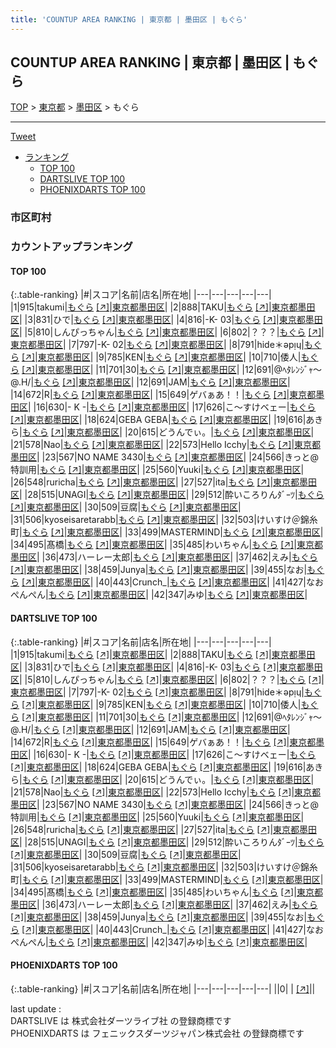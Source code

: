 ```yaml
---
title: 'COUNTUP AREA RANKING | 東京都 | 墨田区 | もぐら'
---
```

## COUNTUP AREA RANKING | 東京都 | 墨田区 | もぐら

[TOP](/darts/rank/) > [東京都](/darts/rank/東京都/) > [墨田区](/darts/rank/東京都/墨田区/) > もぐら

___

<a href="https://twitter.com/share?ref_src=twsrc%5Etfw" data-text="COUNTUP AREA RANKING | 東京都墨田区もぐら" class="twitter-share-button" data-hashtags="DARTSLIVE,PHOENIXDARTS,darts,ダーツ" data-show-count="false">Tweet</a>

* [ランキング](#カウントアップランキング)
    * [TOP 100](#top-100)
    * [DARTSLIVE TOP 100](#dartslive-top-100)
    * [PHOENIXDARTS TOP 100](#phoenixdarts-top-100)

### 市区町村

<ul>

</ul>

### カウントアップランキング

#### TOP 100



{:.table-ranking}
|#|スコア|名前|店名|所在地|
|---|---|---|---|---|
|1|915|<span class="rank-name-dl">takumi</span>|<a href="/darts/rank/shops/76b0c1de3fb2a15c0d9b047a20a7ba1e.html">もぐら</a> <a href="https://search.dartslive.com/jp/shop/76b0c1de3fb2a15c0d9b047a20a7ba1e">[↗]</a>|<a href="/darts/rank/東京都/墨田区">東京都墨田区</a>|
|2|888|<span class="rank-name-dl">TAKU</span>|<a href="/darts/rank/shops/76b0c1de3fb2a15c0d9b047a20a7ba1e.html">もぐら</a> <a href="https://search.dartslive.com/jp/shop/76b0c1de3fb2a15c0d9b047a20a7ba1e">[↗]</a>|<a href="/darts/rank/東京都/墨田区">東京都墨田区</a>|
|3|831|<span class="rank-name-dl">ひで</span>|<a href="/darts/rank/shops/76b0c1de3fb2a15c0d9b047a20a7ba1e.html">もぐら</a> <a href="https://search.dartslive.com/jp/shop/76b0c1de3fb2a15c0d9b047a20a7ba1e">[↗]</a>|<a href="/darts/rank/東京都/墨田区">東京都墨田区</a>|
|4|816|<span class="rank-name-dl">-K- 03</span>|<a href="/darts/rank/shops/76b0c1de3fb2a15c0d9b047a20a7ba1e.html">もぐら</a> <a href="https://search.dartslive.com/jp/shop/76b0c1de3fb2a15c0d9b047a20a7ba1e">[↗]</a>|<a href="/darts/rank/東京都/墨田区">東京都墨田区</a>|
|5|810|<span class="rank-name-dl">しんぴっちゃん</span>|<a href="/darts/rank/shops/76b0c1de3fb2a15c0d9b047a20a7ba1e.html">もぐら</a> <a href="https://search.dartslive.com/jp/shop/76b0c1de3fb2a15c0d9b047a20a7ba1e">[↗]</a>|<a href="/darts/rank/東京都/墨田区">東京都墨田区</a>|
|6|802|<span class="rank-name-dl">？？？</span>|<a href="/darts/rank/shops/76b0c1de3fb2a15c0d9b047a20a7ba1e.html">もぐら</a> <a href="https://search.dartslive.com/jp/shop/76b0c1de3fb2a15c0d9b047a20a7ba1e">[↗]</a>|<a href="/darts/rank/東京都/墨田区">東京都墨田区</a>|
|7|797|<span class="rank-name-dl">-K- 02</span>|<a href="/darts/rank/shops/76b0c1de3fb2a15c0d9b047a20a7ba1e.html">もぐら</a> <a href="https://search.dartslive.com/jp/shop/76b0c1de3fb2a15c0d9b047a20a7ba1e">[↗]</a>|<a href="/darts/rank/東京都/墨田区">東京都墨田区</a>|
|8|791|<span class="rank-name-dl">hide＊ǝpı̣ɥ</span>|<a href="/darts/rank/shops/76b0c1de3fb2a15c0d9b047a20a7ba1e.html">もぐら</a> <a href="https://search.dartslive.com/jp/shop/76b0c1de3fb2a15c0d9b047a20a7ba1e">[↗]</a>|<a href="/darts/rank/東京都/墨田区">東京都墨田区</a>|
|9|785|<span class="rank-name-dl">KEN</span>|<a href="/darts/rank/shops/76b0c1de3fb2a15c0d9b047a20a7ba1e.html">もぐら</a> <a href="https://search.dartslive.com/jp/shop/76b0c1de3fb2a15c0d9b047a20a7ba1e">[↗]</a>|<a href="/darts/rank/東京都/墨田区">東京都墨田区</a>|
|10|710|<span class="rank-name-dl">倭人</span>|<a href="/darts/rank/shops/76b0c1de3fb2a15c0d9b047a20a7ba1e.html">もぐら</a> <a href="https://search.dartslive.com/jp/shop/76b0c1de3fb2a15c0d9b047a20a7ba1e">[↗]</a>|<a href="/darts/rank/東京都/墨田区">東京都墨田区</a>|
|11|701|<span class="rank-name-dl">30</span>|<a href="/darts/rank/shops/76b0c1de3fb2a15c0d9b047a20a7ba1e.html">もぐら</a> <a href="https://search.dartslive.com/jp/shop/76b0c1de3fb2a15c0d9b047a20a7ba1e">[↗]</a>|<a href="/darts/rank/東京都/墨田区">東京都墨田区</a>|
|12|691|<span class="rank-name-dl">@ﾍﾀﾚﾝｼﾞｬ～@.H/</span>|<a href="/darts/rank/shops/76b0c1de3fb2a15c0d9b047a20a7ba1e.html">もぐら</a> <a href="https://search.dartslive.com/jp/shop/76b0c1de3fb2a15c0d9b047a20a7ba1e">[↗]</a>|<a href="/darts/rank/東京都/墨田区">東京都墨田区</a>|
|12|691|<span class="rank-name-dl">JAM</span>|<a href="/darts/rank/shops/76b0c1de3fb2a15c0d9b047a20a7ba1e.html">もぐら</a> <a href="https://search.dartslive.com/jp/shop/76b0c1de3fb2a15c0d9b047a20a7ba1e">[↗]</a>|<a href="/darts/rank/東京都/墨田区">東京都墨田区</a>|
|14|672|<span class="rank-name-dl">R</span>|<a href="/darts/rank/shops/76b0c1de3fb2a15c0d9b047a20a7ba1e.html">もぐら</a> <a href="https://search.dartslive.com/jp/shop/76b0c1de3fb2a15c0d9b047a20a7ba1e">[↗]</a>|<a href="/darts/rank/東京都/墨田区">東京都墨田区</a>|
|15|649|<span class="rank-name-dl">ゲバぁあ！！</span>|<a href="/darts/rank/shops/76b0c1de3fb2a15c0d9b047a20a7ba1e.html">もぐら</a> <a href="https://search.dartslive.com/jp/shop/76b0c1de3fb2a15c0d9b047a20a7ba1e">[↗]</a>|<a href="/darts/rank/東京都/墨田区">東京都墨田区</a>|
|16|630|<span class="rank-name-dl">- K -</span>|<a href="/darts/rank/shops/76b0c1de3fb2a15c0d9b047a20a7ba1e.html">もぐら</a> <a href="https://search.dartslive.com/jp/shop/76b0c1de3fb2a15c0d9b047a20a7ba1e">[↗]</a>|<a href="/darts/rank/東京都/墨田区">東京都墨田区</a>|
|17|626|<span class="rank-name-dl">こ～すけベェー</span>|<a href="/darts/rank/shops/76b0c1de3fb2a15c0d9b047a20a7ba1e.html">もぐら</a> <a href="https://search.dartslive.com/jp/shop/76b0c1de3fb2a15c0d9b047a20a7ba1e">[↗]</a>|<a href="/darts/rank/東京都/墨田区">東京都墨田区</a>|
|18|624|<span class="rank-name-dl">GEBA GEBA</span>|<a href="/darts/rank/shops/76b0c1de3fb2a15c0d9b047a20a7ba1e.html">もぐら</a> <a href="https://search.dartslive.com/jp/shop/76b0c1de3fb2a15c0d9b047a20a7ba1e">[↗]</a>|<a href="/darts/rank/東京都/墨田区">東京都墨田区</a>|
|19|616|<span class="rank-name-dl">あきら</span>|<a href="/darts/rank/shops/76b0c1de3fb2a15c0d9b047a20a7ba1e.html">もぐら</a> <a href="https://search.dartslive.com/jp/shop/76b0c1de3fb2a15c0d9b047a20a7ba1e">[↗]</a>|<a href="/darts/rank/東京都/墨田区">東京都墨田区</a>|
|20|615|<span class="rank-name-dl">どうんでぃ。</span>|<a href="/darts/rank/shops/76b0c1de3fb2a15c0d9b047a20a7ba1e.html">もぐら</a> <a href="https://search.dartslive.com/jp/shop/76b0c1de3fb2a15c0d9b047a20a7ba1e">[↗]</a>|<a href="/darts/rank/東京都/墨田区">東京都墨田区</a>|
|21|578|<span class="rank-name-dl">Nao</span>|<a href="/darts/rank/shops/76b0c1de3fb2a15c0d9b047a20a7ba1e.html">もぐら</a> <a href="https://search.dartslive.com/jp/shop/76b0c1de3fb2a15c0d9b047a20a7ba1e">[↗]</a>|<a href="/darts/rank/東京都/墨田区">東京都墨田区</a>|
|22|573|<span class="rank-name-dl">Hello Icchy</span>|<a href="/darts/rank/shops/76b0c1de3fb2a15c0d9b047a20a7ba1e.html">もぐら</a> <a href="https://search.dartslive.com/jp/shop/76b0c1de3fb2a15c0d9b047a20a7ba1e">[↗]</a>|<a href="/darts/rank/東京都/墨田区">東京都墨田区</a>|
|23|567|<span class="rank-name-dl">NO NAME 3430</span>|<a href="/darts/rank/shops/76b0c1de3fb2a15c0d9b047a20a7ba1e.html">もぐら</a> <a href="https://search.dartslive.com/jp/shop/76b0c1de3fb2a15c0d9b047a20a7ba1e">[↗]</a>|<a href="/darts/rank/東京都/墨田区">東京都墨田区</a>|
|24|566|<span class="rank-name-dl">きっと@特訓用</span>|<a href="/darts/rank/shops/76b0c1de3fb2a15c0d9b047a20a7ba1e.html">もぐら</a> <a href="https://search.dartslive.com/jp/shop/76b0c1de3fb2a15c0d9b047a20a7ba1e">[↗]</a>|<a href="/darts/rank/東京都/墨田区">東京都墨田区</a>|
|25|560|<span class="rank-name-dl">Yuuki</span>|<a href="/darts/rank/shops/76b0c1de3fb2a15c0d9b047a20a7ba1e.html">もぐら</a> <a href="https://search.dartslive.com/jp/shop/76b0c1de3fb2a15c0d9b047a20a7ba1e">[↗]</a>|<a href="/darts/rank/東京都/墨田区">東京都墨田区</a>|
|26|548|<span class="rank-name-dl">ruricha</span>|<a href="/darts/rank/shops/76b0c1de3fb2a15c0d9b047a20a7ba1e.html">もぐら</a> <a href="https://search.dartslive.com/jp/shop/76b0c1de3fb2a15c0d9b047a20a7ba1e">[↗]</a>|<a href="/darts/rank/東京都/墨田区">東京都墨田区</a>|
|27|527|<span class="rank-name-dl">ita</span>|<a href="/darts/rank/shops/76b0c1de3fb2a15c0d9b047a20a7ba1e.html">もぐら</a> <a href="https://search.dartslive.com/jp/shop/76b0c1de3fb2a15c0d9b047a20a7ba1e">[↗]</a>|<a href="/darts/rank/東京都/墨田区">東京都墨田区</a>|
|28|515|<span class="rank-name-dl">UNAGI</span>|<a href="/darts/rank/shops/76b0c1de3fb2a15c0d9b047a20a7ba1e.html">もぐら</a> <a href="https://search.dartslive.com/jp/shop/76b0c1de3fb2a15c0d9b047a20a7ba1e">[↗]</a>|<a href="/darts/rank/東京都/墨田区">東京都墨田区</a>|
|29|512|<span class="rank-name-dl">酔いころりんﾀﾞｰﾂ</span>|<a href="/darts/rank/shops/76b0c1de3fb2a15c0d9b047a20a7ba1e.html">もぐら</a> <a href="https://search.dartslive.com/jp/shop/76b0c1de3fb2a15c0d9b047a20a7ba1e">[↗]</a>|<a href="/darts/rank/東京都/墨田区">東京都墨田区</a>|
|30|509|<span class="rank-name-dl">豆腐</span>|<a href="/darts/rank/shops/76b0c1de3fb2a15c0d9b047a20a7ba1e.html">もぐら</a> <a href="https://search.dartslive.com/jp/shop/76b0c1de3fb2a15c0d9b047a20a7ba1e">[↗]</a>|<a href="/darts/rank/東京都/墨田区">東京都墨田区</a>|
|31|506|<span class="rank-name-dl">kyoseisaretarabb</span>|<a href="/darts/rank/shops/76b0c1de3fb2a15c0d9b047a20a7ba1e.html">もぐら</a> <a href="https://search.dartslive.com/jp/shop/76b0c1de3fb2a15c0d9b047a20a7ba1e">[↗]</a>|<a href="/darts/rank/東京都/墨田区">東京都墨田区</a>|
|32|503|<span class="rank-name-dl">けいすけ＠錦糸町</span>|<a href="/darts/rank/shops/76b0c1de3fb2a15c0d9b047a20a7ba1e.html">もぐら</a> <a href="https://search.dartslive.com/jp/shop/76b0c1de3fb2a15c0d9b047a20a7ba1e">[↗]</a>|<a href="/darts/rank/東京都/墨田区">東京都墨田区</a>|
|33|499|<span class="rank-name-dl">MASTERMIND</span>|<a href="/darts/rank/shops/76b0c1de3fb2a15c0d9b047a20a7ba1e.html">もぐら</a> <a href="https://search.dartslive.com/jp/shop/76b0c1de3fb2a15c0d9b047a20a7ba1e">[↗]</a>|<a href="/darts/rank/東京都/墨田区">東京都墨田区</a>|
|34|495|<span class="rank-name-dl">髙橋</span>|<a href="/darts/rank/shops/76b0c1de3fb2a15c0d9b047a20a7ba1e.html">もぐら</a> <a href="https://search.dartslive.com/jp/shop/76b0c1de3fb2a15c0d9b047a20a7ba1e">[↗]</a>|<a href="/darts/rank/東京都/墨田区">東京都墨田区</a>|
|35|485|<span class="rank-name-dl">わいちゃん</span>|<a href="/darts/rank/shops/76b0c1de3fb2a15c0d9b047a20a7ba1e.html">もぐら</a> <a href="https://search.dartslive.com/jp/shop/76b0c1de3fb2a15c0d9b047a20a7ba1e">[↗]</a>|<a href="/darts/rank/東京都/墨田区">東京都墨田区</a>|
|36|473|<span class="rank-name-dl">ハーレー太郎</span>|<a href="/darts/rank/shops/76b0c1de3fb2a15c0d9b047a20a7ba1e.html">もぐら</a> <a href="https://search.dartslive.com/jp/shop/76b0c1de3fb2a15c0d9b047a20a7ba1e">[↗]</a>|<a href="/darts/rank/東京都/墨田区">東京都墨田区</a>|
|37|462|<span class="rank-name-dl">えみ</span>|<a href="/darts/rank/shops/76b0c1de3fb2a15c0d9b047a20a7ba1e.html">もぐら</a> <a href="https://search.dartslive.com/jp/shop/76b0c1de3fb2a15c0d9b047a20a7ba1e">[↗]</a>|<a href="/darts/rank/東京都/墨田区">東京都墨田区</a>|
|38|459|<span class="rank-name-dl">Junya</span>|<a href="/darts/rank/shops/76b0c1de3fb2a15c0d9b047a20a7ba1e.html">もぐら</a> <a href="https://search.dartslive.com/jp/shop/76b0c1de3fb2a15c0d9b047a20a7ba1e">[↗]</a>|<a href="/darts/rank/東京都/墨田区">東京都墨田区</a>|
|39|455|<span class="rank-name-dl">なお</span>|<a href="/darts/rank/shops/76b0c1de3fb2a15c0d9b047a20a7ba1e.html">もぐら</a> <a href="https://search.dartslive.com/jp/shop/76b0c1de3fb2a15c0d9b047a20a7ba1e">[↗]</a>|<a href="/darts/rank/東京都/墨田区">東京都墨田区</a>|
|40|443|<span class="rank-name-dl">Crunch_</span>|<a href="/darts/rank/shops/76b0c1de3fb2a15c0d9b047a20a7ba1e.html">もぐら</a> <a href="https://search.dartslive.com/jp/shop/76b0c1de3fb2a15c0d9b047a20a7ba1e">[↗]</a>|<a href="/darts/rank/東京都/墨田区">東京都墨田区</a>|
|41|427|<span class="rank-name-dl">なおぺんぺん</span>|<a href="/darts/rank/shops/76b0c1de3fb2a15c0d9b047a20a7ba1e.html">もぐら</a> <a href="https://search.dartslive.com/jp/shop/76b0c1de3fb2a15c0d9b047a20a7ba1e">[↗]</a>|<a href="/darts/rank/東京都/墨田区">東京都墨田区</a>|
|42|347|<span class="rank-name-dl">みゆ</span>|<a href="/darts/rank/shops/76b0c1de3fb2a15c0d9b047a20a7ba1e.html">もぐら</a> <a href="https://search.dartslive.com/jp/shop/76b0c1de3fb2a15c0d9b047a20a7ba1e">[↗]</a>|<a href="/darts/rank/東京都/墨田区">東京都墨田区</a>|


#### DARTSLIVE TOP 100



{:.table-ranking}
|#|スコア|名前|店名|所在地|
|---|---|---|---|---|
|1|915|<span class="rank-name-dl">takumi</span>|<a href="/darts/rank/shops/76b0c1de3fb2a15c0d9b047a20a7ba1e.html">もぐら</a> <a href="https://search.dartslive.com/jp/shop/76b0c1de3fb2a15c0d9b047a20a7ba1e">[↗]</a>|<a href="/darts/rank/東京都/墨田区">東京都墨田区</a>|
|2|888|<span class="rank-name-dl">TAKU</span>|<a href="/darts/rank/shops/76b0c1de3fb2a15c0d9b047a20a7ba1e.html">もぐら</a> <a href="https://search.dartslive.com/jp/shop/76b0c1de3fb2a15c0d9b047a20a7ba1e">[↗]</a>|<a href="/darts/rank/東京都/墨田区">東京都墨田区</a>|
|3|831|<span class="rank-name-dl">ひで</span>|<a href="/darts/rank/shops/76b0c1de3fb2a15c0d9b047a20a7ba1e.html">もぐら</a> <a href="https://search.dartslive.com/jp/shop/76b0c1de3fb2a15c0d9b047a20a7ba1e">[↗]</a>|<a href="/darts/rank/東京都/墨田区">東京都墨田区</a>|
|4|816|<span class="rank-name-dl">-K- 03</span>|<a href="/darts/rank/shops/76b0c1de3fb2a15c0d9b047a20a7ba1e.html">もぐら</a> <a href="https://search.dartslive.com/jp/shop/76b0c1de3fb2a15c0d9b047a20a7ba1e">[↗]</a>|<a href="/darts/rank/東京都/墨田区">東京都墨田区</a>|
|5|810|<span class="rank-name-dl">しんぴっちゃん</span>|<a href="/darts/rank/shops/76b0c1de3fb2a15c0d9b047a20a7ba1e.html">もぐら</a> <a href="https://search.dartslive.com/jp/shop/76b0c1de3fb2a15c0d9b047a20a7ba1e">[↗]</a>|<a href="/darts/rank/東京都/墨田区">東京都墨田区</a>|
|6|802|<span class="rank-name-dl">？？？</span>|<a href="/darts/rank/shops/76b0c1de3fb2a15c0d9b047a20a7ba1e.html">もぐら</a> <a href="https://search.dartslive.com/jp/shop/76b0c1de3fb2a15c0d9b047a20a7ba1e">[↗]</a>|<a href="/darts/rank/東京都/墨田区">東京都墨田区</a>|
|7|797|<span class="rank-name-dl">-K- 02</span>|<a href="/darts/rank/shops/76b0c1de3fb2a15c0d9b047a20a7ba1e.html">もぐら</a> <a href="https://search.dartslive.com/jp/shop/76b0c1de3fb2a15c0d9b047a20a7ba1e">[↗]</a>|<a href="/darts/rank/東京都/墨田区">東京都墨田区</a>|
|8|791|<span class="rank-name-dl">hide＊ǝpı̣ɥ</span>|<a href="/darts/rank/shops/76b0c1de3fb2a15c0d9b047a20a7ba1e.html">もぐら</a> <a href="https://search.dartslive.com/jp/shop/76b0c1de3fb2a15c0d9b047a20a7ba1e">[↗]</a>|<a href="/darts/rank/東京都/墨田区">東京都墨田区</a>|
|9|785|<span class="rank-name-dl">KEN</span>|<a href="/darts/rank/shops/76b0c1de3fb2a15c0d9b047a20a7ba1e.html">もぐら</a> <a href="https://search.dartslive.com/jp/shop/76b0c1de3fb2a15c0d9b047a20a7ba1e">[↗]</a>|<a href="/darts/rank/東京都/墨田区">東京都墨田区</a>|
|10|710|<span class="rank-name-dl">倭人</span>|<a href="/darts/rank/shops/76b0c1de3fb2a15c0d9b047a20a7ba1e.html">もぐら</a> <a href="https://search.dartslive.com/jp/shop/76b0c1de3fb2a15c0d9b047a20a7ba1e">[↗]</a>|<a href="/darts/rank/東京都/墨田区">東京都墨田区</a>|
|11|701|<span class="rank-name-dl">30</span>|<a href="/darts/rank/shops/76b0c1de3fb2a15c0d9b047a20a7ba1e.html">もぐら</a> <a href="https://search.dartslive.com/jp/shop/76b0c1de3fb2a15c0d9b047a20a7ba1e">[↗]</a>|<a href="/darts/rank/東京都/墨田区">東京都墨田区</a>|
|12|691|<span class="rank-name-dl">@ﾍﾀﾚﾝｼﾞｬ～@.H/</span>|<a href="/darts/rank/shops/76b0c1de3fb2a15c0d9b047a20a7ba1e.html">もぐら</a> <a href="https://search.dartslive.com/jp/shop/76b0c1de3fb2a15c0d9b047a20a7ba1e">[↗]</a>|<a href="/darts/rank/東京都/墨田区">東京都墨田区</a>|
|12|691|<span class="rank-name-dl">JAM</span>|<a href="/darts/rank/shops/76b0c1de3fb2a15c0d9b047a20a7ba1e.html">もぐら</a> <a href="https://search.dartslive.com/jp/shop/76b0c1de3fb2a15c0d9b047a20a7ba1e">[↗]</a>|<a href="/darts/rank/東京都/墨田区">東京都墨田区</a>|
|14|672|<span class="rank-name-dl">R</span>|<a href="/darts/rank/shops/76b0c1de3fb2a15c0d9b047a20a7ba1e.html">もぐら</a> <a href="https://search.dartslive.com/jp/shop/76b0c1de3fb2a15c0d9b047a20a7ba1e">[↗]</a>|<a href="/darts/rank/東京都/墨田区">東京都墨田区</a>|
|15|649|<span class="rank-name-dl">ゲバぁあ！！</span>|<a href="/darts/rank/shops/76b0c1de3fb2a15c0d9b047a20a7ba1e.html">もぐら</a> <a href="https://search.dartslive.com/jp/shop/76b0c1de3fb2a15c0d9b047a20a7ba1e">[↗]</a>|<a href="/darts/rank/東京都/墨田区">東京都墨田区</a>|
|16|630|<span class="rank-name-dl">- K -</span>|<a href="/darts/rank/shops/76b0c1de3fb2a15c0d9b047a20a7ba1e.html">もぐら</a> <a href="https://search.dartslive.com/jp/shop/76b0c1de3fb2a15c0d9b047a20a7ba1e">[↗]</a>|<a href="/darts/rank/東京都/墨田区">東京都墨田区</a>|
|17|626|<span class="rank-name-dl">こ～すけベェー</span>|<a href="/darts/rank/shops/76b0c1de3fb2a15c0d9b047a20a7ba1e.html">もぐら</a> <a href="https://search.dartslive.com/jp/shop/76b0c1de3fb2a15c0d9b047a20a7ba1e">[↗]</a>|<a href="/darts/rank/東京都/墨田区">東京都墨田区</a>|
|18|624|<span class="rank-name-dl">GEBA GEBA</span>|<a href="/darts/rank/shops/76b0c1de3fb2a15c0d9b047a20a7ba1e.html">もぐら</a> <a href="https://search.dartslive.com/jp/shop/76b0c1de3fb2a15c0d9b047a20a7ba1e">[↗]</a>|<a href="/darts/rank/東京都/墨田区">東京都墨田区</a>|
|19|616|<span class="rank-name-dl">あきら</span>|<a href="/darts/rank/shops/76b0c1de3fb2a15c0d9b047a20a7ba1e.html">もぐら</a> <a href="https://search.dartslive.com/jp/shop/76b0c1de3fb2a15c0d9b047a20a7ba1e">[↗]</a>|<a href="/darts/rank/東京都/墨田区">東京都墨田区</a>|
|20|615|<span class="rank-name-dl">どうんでぃ。</span>|<a href="/darts/rank/shops/76b0c1de3fb2a15c0d9b047a20a7ba1e.html">もぐら</a> <a href="https://search.dartslive.com/jp/shop/76b0c1de3fb2a15c0d9b047a20a7ba1e">[↗]</a>|<a href="/darts/rank/東京都/墨田区">東京都墨田区</a>|
|21|578|<span class="rank-name-dl">Nao</span>|<a href="/darts/rank/shops/76b0c1de3fb2a15c0d9b047a20a7ba1e.html">もぐら</a> <a href="https://search.dartslive.com/jp/shop/76b0c1de3fb2a15c0d9b047a20a7ba1e">[↗]</a>|<a href="/darts/rank/東京都/墨田区">東京都墨田区</a>|
|22|573|<span class="rank-name-dl">Hello Icchy</span>|<a href="/darts/rank/shops/76b0c1de3fb2a15c0d9b047a20a7ba1e.html">もぐら</a> <a href="https://search.dartslive.com/jp/shop/76b0c1de3fb2a15c0d9b047a20a7ba1e">[↗]</a>|<a href="/darts/rank/東京都/墨田区">東京都墨田区</a>|
|23|567|<span class="rank-name-dl">NO NAME 3430</span>|<a href="/darts/rank/shops/76b0c1de3fb2a15c0d9b047a20a7ba1e.html">もぐら</a> <a href="https://search.dartslive.com/jp/shop/76b0c1de3fb2a15c0d9b047a20a7ba1e">[↗]</a>|<a href="/darts/rank/東京都/墨田区">東京都墨田区</a>|
|24|566|<span class="rank-name-dl">きっと@特訓用</span>|<a href="/darts/rank/shops/76b0c1de3fb2a15c0d9b047a20a7ba1e.html">もぐら</a> <a href="https://search.dartslive.com/jp/shop/76b0c1de3fb2a15c0d9b047a20a7ba1e">[↗]</a>|<a href="/darts/rank/東京都/墨田区">東京都墨田区</a>|
|25|560|<span class="rank-name-dl">Yuuki</span>|<a href="/darts/rank/shops/76b0c1de3fb2a15c0d9b047a20a7ba1e.html">もぐら</a> <a href="https://search.dartslive.com/jp/shop/76b0c1de3fb2a15c0d9b047a20a7ba1e">[↗]</a>|<a href="/darts/rank/東京都/墨田区">東京都墨田区</a>|
|26|548|<span class="rank-name-dl">ruricha</span>|<a href="/darts/rank/shops/76b0c1de3fb2a15c0d9b047a20a7ba1e.html">もぐら</a> <a href="https://search.dartslive.com/jp/shop/76b0c1de3fb2a15c0d9b047a20a7ba1e">[↗]</a>|<a href="/darts/rank/東京都/墨田区">東京都墨田区</a>|
|27|527|<span class="rank-name-dl">ita</span>|<a href="/darts/rank/shops/76b0c1de3fb2a15c0d9b047a20a7ba1e.html">もぐら</a> <a href="https://search.dartslive.com/jp/shop/76b0c1de3fb2a15c0d9b047a20a7ba1e">[↗]</a>|<a href="/darts/rank/東京都/墨田区">東京都墨田区</a>|
|28|515|<span class="rank-name-dl">UNAGI</span>|<a href="/darts/rank/shops/76b0c1de3fb2a15c0d9b047a20a7ba1e.html">もぐら</a> <a href="https://search.dartslive.com/jp/shop/76b0c1de3fb2a15c0d9b047a20a7ba1e">[↗]</a>|<a href="/darts/rank/東京都/墨田区">東京都墨田区</a>|
|29|512|<span class="rank-name-dl">酔いころりんﾀﾞｰﾂ</span>|<a href="/darts/rank/shops/76b0c1de3fb2a15c0d9b047a20a7ba1e.html">もぐら</a> <a href="https://search.dartslive.com/jp/shop/76b0c1de3fb2a15c0d9b047a20a7ba1e">[↗]</a>|<a href="/darts/rank/東京都/墨田区">東京都墨田区</a>|
|30|509|<span class="rank-name-dl">豆腐</span>|<a href="/darts/rank/shops/76b0c1de3fb2a15c0d9b047a20a7ba1e.html">もぐら</a> <a href="https://search.dartslive.com/jp/shop/76b0c1de3fb2a15c0d9b047a20a7ba1e">[↗]</a>|<a href="/darts/rank/東京都/墨田区">東京都墨田区</a>|
|31|506|<span class="rank-name-dl">kyoseisaretarabb</span>|<a href="/darts/rank/shops/76b0c1de3fb2a15c0d9b047a20a7ba1e.html">もぐら</a> <a href="https://search.dartslive.com/jp/shop/76b0c1de3fb2a15c0d9b047a20a7ba1e">[↗]</a>|<a href="/darts/rank/東京都/墨田区">東京都墨田区</a>|
|32|503|<span class="rank-name-dl">けいすけ＠錦糸町</span>|<a href="/darts/rank/shops/76b0c1de3fb2a15c0d9b047a20a7ba1e.html">もぐら</a> <a href="https://search.dartslive.com/jp/shop/76b0c1de3fb2a15c0d9b047a20a7ba1e">[↗]</a>|<a href="/darts/rank/東京都/墨田区">東京都墨田区</a>|
|33|499|<span class="rank-name-dl">MASTERMIND</span>|<a href="/darts/rank/shops/76b0c1de3fb2a15c0d9b047a20a7ba1e.html">もぐら</a> <a href="https://search.dartslive.com/jp/shop/76b0c1de3fb2a15c0d9b047a20a7ba1e">[↗]</a>|<a href="/darts/rank/東京都/墨田区">東京都墨田区</a>|
|34|495|<span class="rank-name-dl">髙橋</span>|<a href="/darts/rank/shops/76b0c1de3fb2a15c0d9b047a20a7ba1e.html">もぐら</a> <a href="https://search.dartslive.com/jp/shop/76b0c1de3fb2a15c0d9b047a20a7ba1e">[↗]</a>|<a href="/darts/rank/東京都/墨田区">東京都墨田区</a>|
|35|485|<span class="rank-name-dl">わいちゃん</span>|<a href="/darts/rank/shops/76b0c1de3fb2a15c0d9b047a20a7ba1e.html">もぐら</a> <a href="https://search.dartslive.com/jp/shop/76b0c1de3fb2a15c0d9b047a20a7ba1e">[↗]</a>|<a href="/darts/rank/東京都/墨田区">東京都墨田区</a>|
|36|473|<span class="rank-name-dl">ハーレー太郎</span>|<a href="/darts/rank/shops/76b0c1de3fb2a15c0d9b047a20a7ba1e.html">もぐら</a> <a href="https://search.dartslive.com/jp/shop/76b0c1de3fb2a15c0d9b047a20a7ba1e">[↗]</a>|<a href="/darts/rank/東京都/墨田区">東京都墨田区</a>|
|37|462|<span class="rank-name-dl">えみ</span>|<a href="/darts/rank/shops/76b0c1de3fb2a15c0d9b047a20a7ba1e.html">もぐら</a> <a href="https://search.dartslive.com/jp/shop/76b0c1de3fb2a15c0d9b047a20a7ba1e">[↗]</a>|<a href="/darts/rank/東京都/墨田区">東京都墨田区</a>|
|38|459|<span class="rank-name-dl">Junya</span>|<a href="/darts/rank/shops/76b0c1de3fb2a15c0d9b047a20a7ba1e.html">もぐら</a> <a href="https://search.dartslive.com/jp/shop/76b0c1de3fb2a15c0d9b047a20a7ba1e">[↗]</a>|<a href="/darts/rank/東京都/墨田区">東京都墨田区</a>|
|39|455|<span class="rank-name-dl">なお</span>|<a href="/darts/rank/shops/76b0c1de3fb2a15c0d9b047a20a7ba1e.html">もぐら</a> <a href="https://search.dartslive.com/jp/shop/76b0c1de3fb2a15c0d9b047a20a7ba1e">[↗]</a>|<a href="/darts/rank/東京都/墨田区">東京都墨田区</a>|
|40|443|<span class="rank-name-dl">Crunch_</span>|<a href="/darts/rank/shops/76b0c1de3fb2a15c0d9b047a20a7ba1e.html">もぐら</a> <a href="https://search.dartslive.com/jp/shop/76b0c1de3fb2a15c0d9b047a20a7ba1e">[↗]</a>|<a href="/darts/rank/東京都/墨田区">東京都墨田区</a>|
|41|427|<span class="rank-name-dl">なおぺんぺん</span>|<a href="/darts/rank/shops/76b0c1de3fb2a15c0d9b047a20a7ba1e.html">もぐら</a> <a href="https://search.dartslive.com/jp/shop/76b0c1de3fb2a15c0d9b047a20a7ba1e">[↗]</a>|<a href="/darts/rank/東京都/墨田区">東京都墨田区</a>|
|42|347|<span class="rank-name-dl">みゆ</span>|<a href="/darts/rank/shops/76b0c1de3fb2a15c0d9b047a20a7ba1e.html">もぐら</a> <a href="https://search.dartslive.com/jp/shop/76b0c1de3fb2a15c0d9b047a20a7ba1e">[↗]</a>|<a href="/darts/rank/東京都/墨田区">東京都墨田区</a>|


#### PHOENIXDARTS TOP 100



{:.table-ranking}
|#|スコア|名前|店名|所在地|
|---|---|---|---|---|
||0|<span class="rank-name-dl"> </span>|<a href="/darts/rank/shops/.html"></a> <a href="">[↗]</a>|<a href="/darts/rank//"></a>|


<div class="footer border-top border-gray-light mt-5 pt-3 text-right text-gray">
    last update : <span style="font-weight: italic" id="foot_last_modified"></span><br />
    DARTSLIVE は 株式会社ダーツライブ社 の登録商標です<br />
    PHOENIXDARTS は フェニックスダーツジャパン株式会社 の登録商標です<br />
</div>

<script src="https://cdnjs.cloudflare.com/ajax/libs/jquery.tablesorter/2.31.3/js/jquery.tablesorter.min.js" integrity="sha512-qzgd5cYSZcosqpzpn7zF2ZId8f/8CHmFKZ8j7mU4OUXTNRd5g+ZHBPsgKEwoqxCtdQvExE5LprwwPAgoicguNg==" crossorigin="anonymous" referrerpolicy="no-referrer"></script>
<link rel="stylesheet" href="https://cdnjs.cloudflare.com/ajax/libs/jquery.tablesorter/2.31.3/css/theme.default.min.css" integrity="sha512-wghhOJkjQX0Lh3NSWvNKeZ0ZpNn+SPVXX1Qyc9OCaogADktxrBiBdKGDoqVUOyhStvMBmJQ8ZdMHiR3wuEq8+w==" crossorigin="anonymous" referrerpolicy="no-referrer" />
<script>
$(function() {
    $(".table-ranking").tablesorter({sortList:[[0, 0]]});
    $("#foot_last_modified").text(formatDate(new Date(document.lastModified), 'yyyy-MM-dd HH:mm:ss'));
});
</script>

<script async src="https://platform.twitter.com/widgets.js" charset="utf-8"></script>
